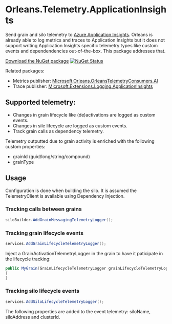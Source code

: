 # Orleans.Telemetry.ApplicationInsights

Send grain and silo telemetry to [Azure Application Insights](https://docs.microsoft.com/en-us/azure/azure-monitor/app/app-insights-overview). Orleans is already able to log metrics and traces to Application Insights but it does not support writing Application Insights specific telemetry types like custom events and dependendencies out-of-the-box. This package addresses that.

[Download the NuGet package](https://www.nuget.org/packages/Orleans.Telemetry.ApplicationInsight) [![NuGet Status](http://img.shields.io/nuget/v/https://www.nuget.org/packages/Orleans.Telemetry.ApplicationInsights.svg?style=flat)](https://www.nuget.org/packages/Orleans.Telemetry.ApplicationInsights//)

Related packages:
- Metrics publisher: [Microsoft.Orleans.OrleansTelemetryConsumers.AI](https://www.nuget.org/packages/Microsoft.Orleans.OrleansTelemetryConsumers.AI/)
- Trace publisher: [Microsoft.Extensions.Logging.ApplicationInsights](https://www.nuget.org/packages/Microsoft.Extensions.Logging.ApplicationInsights)

## Supported telemetry:

- Changes in grain lifecycle like (de)activations are logged as custom events.
- Changes in sile lifecycle are logged as custom events.
- Track grain calls as dependency telemetry.

Telemetry outputted due to grain activity is enriched with the following custom properties:

- grainId (guid/long/string/compound)
- grainType

## Usage

Configuration is done when building the silo. It is assumed the TelemetryClient is available using Dependency Injection.

### Tracking calls between grains

```csharp
siloBuilder.AddGrainMessagingTelemetryLogger();
```

### Tracking grain lifecycle events

```csharp
services.AddGrainLifecycleTelemetryLogger();
```

Inject a GrainActivationTelemetryLogger in the grain to have it paticipate in the lifecycle tracking:

```csharp
public MyGrain(GrainLifecycleTelemetryLogger grainLifecycleTelemetryLogger)
{
}
```

### Tracking silo lifecycle events

```csharp
services.AddSiloLifecycleTelemetryLogger();
```

The following properties are added to the event telemetry: siloName, siloAddress and clusterId.
